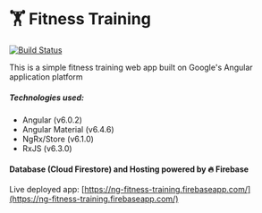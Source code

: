 # 🏋️ Fitness Training
[![Build Status](https://api.travis-ci.org/ameer157/fitness-training.svg?branch=master)](https://travis-ci.org/ameer157/fitness-training)

This is a simple fitness training web app built on Google's Angular application platform
##### Technologies used:
* Angular (v6.0.2)
* Angular Material (v6.4.6)
* NgRx/Store (v6.1.0)
* RxJS (v6.3.0)

#### Database (Cloud Firestore) and Hosting powered by 🔥 Firebase

Live deployed app: [https://ng-fitness-training.firebaseapp.com/](https://ng-fitness-training.firebaseapp.com/)
